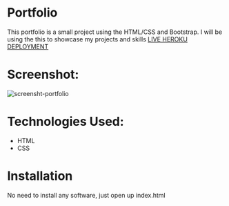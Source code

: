 # Portfolio
This portfolio is a small project using the HTML/CSS and Bootstrap. I will be using the this to showcase my projects and skills [LIVE HEROKU DEPLOYMENT](/)
# Screenshot:
![screensht-portfolio](https://user-images.githubusercontent.com/107664553/180910844-e3e33d83-6f3a-4cf8-8638-8920892502e4.png)
# Technologies Used:
* HTML
* CSS
# Installation
 No need to install any software, just open up index.html
